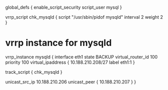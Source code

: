 global_defs {
  enable_script_security
  script_user mysql
}

vrrp_script chk_mysqld {
  script "/usr/sbin/pidof mysqld"
  interval 2
  weight 2
}

# vrrp instance for mysqld
vrrp_instance mysqld {
  interface eth1
  state BACKUP
  virtual_router_id 100
  priority 100
  virtual_ipaddress {
     10.188.210.208/27 label eth1:1
  }

  track_script {
    chk_mysqld
  }

  unicast_src_ip 10.188.210.206
  unicast_peer {
        10.188.210.207
    }
}